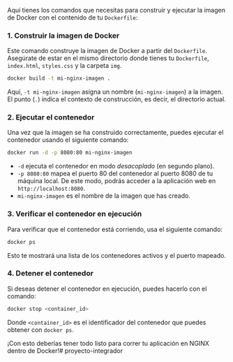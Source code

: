 Aquí tienes los comandos que necesitas para construir y ejecutar la imagen de Docker con el contenido de tu `Dockerfile`:

### 1. **Construir la imagen de Docker**
Este comando construye la imagen de Docker a partir del `Dockerfile`. Asegúrate de estar en el mismo directorio donde tienes tu `Dockerfile`, `index.html`, `styles.css` y la carpeta `img`.

```bash
docker build -t mi-nginx-imagen .
```

Aquí, `-t mi-nginx-imagen` asigna un nombre (`mi-nginx-imagen`) a la imagen. El punto (`.`) indica el contexto de construcción, es decir, el directorio actual.

### 2. **Ejecutar el contenedor**
Una vez que la imagen se ha construido correctamente, puedes ejecutar el contenedor usando el siguiente comando:

```bash
docker run -d -p 8080:80 mi-nginx-imagen
```

- `-d` ejecuta el contenedor en modo *desacoplado* (en segundo plano).
- `-p 8080:80` mapea el puerto 80 del contenedor al puerto 8080 de tu máquina local. De este modo, podrás acceder a la aplicación web en `http://localhost:8080`.
- `mi-nginx-imagen` es el nombre de la imagen que has creado.

### 3. **Verificar el contenedor en ejecución**
Para verificar que el contenedor está corriendo, usa el siguiente comando:

```bash
docker ps
```

Esto te mostrará una lista de los contenedores activos y el puerto mapeado.

### 4. **Detener el contenedor**
Si deseas detener el contenedor en ejecución, puedes hacerlo con el comando:

```bash
docker stop <container_id>
```

Donde `<container_id>` es el identificador del contenedor que puedes obtener con `docker ps`.

¡Con esto deberías tener todo listo para correr tu aplicación en NGINX dentro de Docker!# proyecto-integrador
